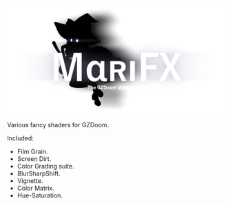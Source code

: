 ![logo](Logo_Small.png)

Various fancy shaders for GZDoom.

Included:
 - Film Grain.
 - Screen Dirt.
 - Color Grading suite.
 - BlurSharpShift.
 - Vignette.
 - Color Matrix.
 - Hue-Saturation.

